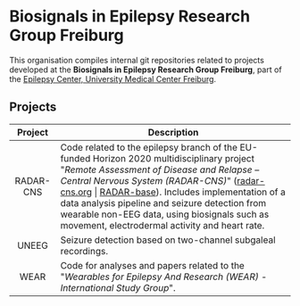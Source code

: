 # Biosignals in Epilepsy Research Group Freiburg

This organisation compiles internal git repositories related to projects developed at the **Biosignals in Epilepsy Research Group Freiburg**, part of the [Epilepsy Center, University Medical Center Freiburg](https://uniklinik-freiburg.de/epilepsy).

## Projects

| Project | Description |
|:---:|---|
| RADAR-CNS | Code related to the epilepsy branch of the EU-funded Horizon 2020 multidisciplinary project "*Remote Assessment of Disease and Relapse – Central Nervous System (RADAR-CNS)*" ([radar-cns.org](https://www.radar-cns.org/) \| [RADAR-base](https://github.com/RADAR-base)). Includes implementation of a data analysis pipeline and seizure detection from wearable non-EEG data, using biosignals such as movement, electrodermal activity and heart rate. |
| UNEEG | Seizure detection based on two-channel subgaleal recordings. |
| WEAR | Code for analyses and papers related to the "*Wearables for Epilepsy And Research (WEAR) - International Study Group*". |


